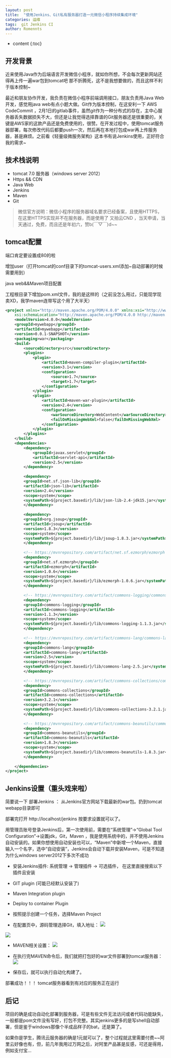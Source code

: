 ```yaml
---
layout: post
title:  "使用Jenkins、Git私有服务器打造一元微信小程序持续集成环境"
categories: 运维
tags:  git Jenkins CI
author: Romennts 
---
```


* content
{:toc}

## 开发背景

近来使用Java作为后端语言开发微信小程序，就如你所想，不会每次更新网站还得再上传一遍war包到tomcat吧 那不折腾死，这不是我想要做的，而且这样不利于版本控制~

最近和朋友协作开发，我负责在微信小程序前端调用接口，朋友负责用Java Web开发，感觉用java web有点小题大做。Git作为版本控制，在这安利一下 AWS CodeCommit ，2月1日的gitlab事件，虽然git作为一种分布式的存在，主中心服务器丢失数据损失不大，但还是让我觉得选择靠谱的Git服务器还是很重要的，关键是AWS家的这款产品还是免费使用的，很赞。在开发过程中，使用tomcat服务器部署，每次修改代码后都要push一次，然后再在本地打包成war再上传服务器，甚是麻烦。之前看《轻量级微服务架构》这本书有说Jenkins使用，正好符合我的需求~


## 技术栈说明

* tomcat 7.0 服务器（windows server 2012） 
* Https && CDN 
* Java Web 
* Jenkins 
* Maven 
* Git

> 微信官方说明：微信小程序的服务器域名要求已经备案，且使用HTTPS，在这里HTTPS实现并不在服务器，而是使用了 又拍云CND ，当天申请，当天通过，免费，而且还是年初六，赞b(￣▽￣)d~~

## tomcat配置

端口肯定要设置成80的啦

增加user（打开tomcat的conf目录下的tomcat-users.xml添加~自动部署的时候需要用到）

java web&&Maven项目配置

工程根目录下增加pom.xml文件，我的是这样的（之前没怎么用过，只能现学现卖XD，我学maven连带写这个用了大半天）

```xml
<project xmlns="http://maven.apache.org/POM/4.0.0" xmlns:xsi="http://www.w3.org/2001/XMLSchema-instance"
	xsi:schemaLocation="http://maven.apache.org/POM/4.0.0 http://maven.apache.org/xsd/maven-4.0.0.xsd">
	<modelVersion>4.0.0</modelVersion>
	<groupId>mywebapp</groupId>
	<artifactId>mywebapp</artifactId>
	<version>0.0.1-SNAPSHOT</version>
	<packaging>war</packaging>
	<build>
		<sourceDirectory>src</sourceDirectory>
		<plugins>
			<plugin>
				<artifactId>maven-compiler-plugin</artifactId>
				<version>3.1</version>
				<configuration>
					<source>1.7</source>
					<target>1.7</target>
				</configuration>
			</plugin>
			<plugin>
				<artifactId>maven-war-plugin</artifactId>
				<version>2.4</version>
				<configuration>
					<warSourceDirectory>WebContent</warSourceDirectory>
					<failOnMissingWebXml>false</failOnMissingWebXml>
				</configuration>
			</plugin>
		</plugins>
	</build>
	<dependencies>
		<dependency>
			<groupId>javax.servlet</groupId>
			<artifactId>servlet-api</artifactId>
			<version>2.5</version>
		</dependency>
		
		<dependency>
		<groupId>net.sf.json-lib</groupId>
    	<artifactId>json-lib</artifactId>
    	<version>2.4</version>
		<scope>system</scope>
		<systemPath>${project.basedir}/lib/json-lib-2.4-jdk15.jar</systemPath>
		</dependency>
		
		<dependency>
	    <groupId>org.jsoup</groupId>
	    <artifactId>jsoup</artifactId>
	    <version>1.8.3</version>
	    <scope>system</scope>
		<systemPath>${project.basedir}/lib/jsoup-1.8.3.jar</systemPath>
		</dependency>
		
		<!-- https://mvnrepository.com/artifact/net.sf.ezmorph/ezmorph -->
		<dependency>
	    <groupId>net.sf.ezmorph</groupId>
	    <artifactId>ezmorph</artifactId>
	    <version>1.0.6</version>
	    <scope>system</scope>
		<systemPath>${project.basedir}/lib/ezmorph-1.0.6.jar</systemPath>
		</dependency>
		
		<!-- https://mvnrepository.com/artifact/commons-logging/commons-logging -->
		<dependency>
	    <groupId>commons-logging</groupId>
	    <artifactId>commons-logging</artifactId>
	    <version>1.1.3</version>
	    <scope>system</scope>
		<systemPath>${project.basedir}/lib/commons-logging-1.1.3.jar</systemPath>
		</dependency>
		
		<!-- https://mvnrepository.com/artifact/commons-lang/commons-lang -->
		<dependency>
	    <groupId>commons-lang</groupId>
	    <artifactId>commons-lang</artifactId>
	    <version>2.5</version>
	    <scope>system</scope>
		<systemPath>${project.basedir}/lib/commons-lang-2.5.jar</systemPath>
		</dependency>
		
		<!-- https://mvnrepository.com/artifact/commons-collections/commons-collections -->
		<dependency>
	    <groupId>commons-collections</groupId>
	    <artifactId>commons-collections</artifactId>
	    <version>3.2.1</version>
	    <scope>system</scope>
		<systemPath>${project.basedir}/lib/commons-collections-3.2.1.jar</systemPath>
		</dependency>
		
		<!-- https://mvnrepository.com/artifact/commons-beanutils/commons-beanutils -->
		<dependency>
	    <groupId>commons-beanutils</groupId>
	    <artifactId>commons-beanutils</artifactId>
	    <version>1.8.3</version>
	    <scope>system</scope>
		<systemPath>${project.basedir}/lib/commons-beanutils-1.8.3.jar</systemPath>
		</dependency>
		
	</dependencies>
</project>
```

## Jenkins设置（重头戏来啦）

简要说一下 部署Jenkins ： 从Jenkins官方网站下载最新的war包。扔到tomcat webapp目录即可

部署完打开 http://localhost/jenkins 按要求设置就可以了。

用管理员账号登录Jenkins后，第一次使用前，需要在“系统管理”->“Global Tool Configuration”->设置jdk，Git，Maven ，我是使用系统中的，并不使用Jenkins自动安装的。如果你想使用自动安装也可以，“Maven”中新增一个Maven，直接输入一个名字，选中“自动安装”，Jenkins会自动下载并安装Maven，可是不知道为什么windows server2012下多次不成功


* 安装Jenkins插件: 系统管理 -> 管理插件 -> 可选插件， 在这里直接搜索以下插件且安装

* GIT plugin (可能已经默认安装了) 
* Maven Integration plugin 
* Deploy to container Plugin 

* 按照提示创建一个任务，选择Maven Project
* 在配置页中，源码管理选择Git，填入地址：
![](https://yicodes.com/img/jenkins/add_git.png)

![](https://yicodes.com/img/jenkins/built.png)

* MAVEN相关设置：
![](https://yicodes.com/img/jenkins/maven.png)

* 在执行完MAVEN命令后，我们就把打包好的war文件部署到tomcat服务器：
![](https://yicodes.com/img/jenkins/deploy.png)

* 保存后，就可以执行自动化构建了。

部署成功！！！ tomcat服务器看到有对应的服务正在运行

## 后记

项目的确是成功自动化部署到服务器，可是有些文件无法访问或者代码功能缺失，一般都是pom文件没有写好，打包不完整。其实jenkins更多的是写shell自动部署，但是鉴于windows那像个半成品样子的bat，还是算了。

如果你是学生，腾讯云服务器的确是1元就可以了，整个过程就这里需要付费~~阿里云好像也有，但，前几年我用过万网之后，对阿里产品甚是反感，可还是得用，例如支付宝…